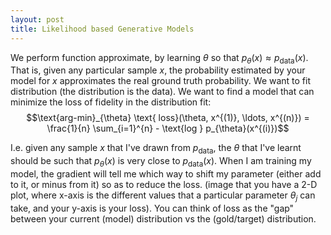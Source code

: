 ```yaml
---
layout: post
title: Likelihood based Generative Models
---
```


We perform function approximate, by learning $\theta$ so that $p_{\theta}(x) \approx p_{\text{data}}(x)$. That is, given any particular sample $x$, the probability estimated by your model for $x$ approximates the real ground truth probability.
We want to fit distribution (the distribution is the data). We want to find a model that can minimize the loss of fidelity in the distribution fit: 
$$\text{arg-min}_{\theta} \text{ loss}(\theta, x^{(1)}, \ldots, x^{(n)}) = \frac{1}{n} \sum_{i=1}^{n} - \text{log } p_{\theta}(x^{(i)})$$
	
I.e. given any sample $x$ that I've drawn from $p_{\text{data}}$, the $\theta$ that I've learnt should be such that $p_{\theta}(x)$ is very close to $p_{\text{data}}(x)$.
When I am training my model, the gradient will tell me which way to shift my parameter (either add to it, or minus from it) so as to reduce the loss. (image that you have a 2-D plot, where x-axis is the different values that a particular parameter $\theta_{j}$ can take, and your y-axis is your loss). You can think of loss as the "gap" between your current (model) distribution vs the (gold/target) distribution.
